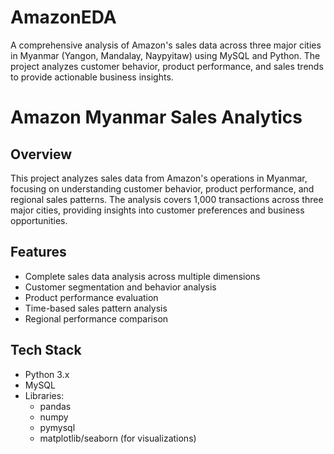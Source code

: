 # AmazonEDA
A comprehensive analysis of Amazon's sales data across three major cities in Myanmar (Yangon, Mandalay, Naypyitaw) using MySQL and Python. The project analyzes customer behavior, product performance, and sales trends to provide actionable business insights.



# Amazon Myanmar Sales Analytics

## Overview
This project analyzes sales data from Amazon's operations in Myanmar, focusing on understanding customer behavior, product performance, and regional sales patterns. The analysis covers 1,000 transactions across three major cities, providing insights into customer preferences and business opportunities.

## Features
- Complete sales data analysis across multiple dimensions
- Customer segmentation and behavior analysis
- Product performance evaluation
- Time-based sales pattern analysis
- Regional performance comparison

## Tech Stack
- Python 3.x
- MySQL
- Libraries:
  - pandas
  - numpy
  - pymysql
  - matplotlib/seaborn (for visualizations)

